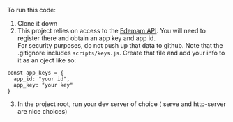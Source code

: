To run this code:
1. Clone it down
1. This project relies on access to the [Edemam API](https://developer.edamam.com/food-database-api-docs).
You will need to register there and obtain an app key and app id.  
For security purposes, do not push up that data to github. Note that the .gitignore includes `scripts/keys.js`. Create that file and add your info to it as an oject like so:
```
const app_keys = {
  app_id: "your id",
  app_key: "your key"
}
```
3. In the project root, run your dev server of choice ( serve and http-server are nice choices) 

